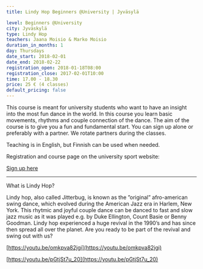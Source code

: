 ```yaml
---
title: Lindy Hop Beginners @University | Jyväsylä

level: Beginners @University
city: Jyväskylä
type: Lindy Hop
teachers: Jaana Moisio & Marko Moisio
duration_in_months: 1
day: Thursdays
date_start: 2018-02-01
date_end: 2018-02-22
registration_open: 2018-01-18T08:00
registration_close: 2017-02-01T10:00
time: 17.00 - 18.30
price: 25 € (4 classes)
default_pricing: false
---
```


This course is meant for university students who want to have an insight into the most fun dance in the world. In this course you learn basic movements, rhythms and couple connection of the dance. The aim of the course is to give you a fun and fundamental start. You can sign up alone or preferably with a partner. We rotate partners during the classes.

Teaching is in English, but Finnish can be used when needed.

Registration and course page on the university sport website:

<a href="https://korppi.jyu.fi/kotka/course/student/generalCourseInfo.jsp?course=225233" target="_blank" class="button">Sign up here</a>

---

What is Lindy Hop?

Lindy hop, also called Jitterbug, is known as the ”original” afro-american swing dance, which evolved during the American Jazz era in Harlem, New York. This rhytmic and joyful couple dance can be danced to fast and slow jazz music as it was played e.g. by Duke Ellington, Count Basie or Benny Goodman. Lindy hop experienced a huge revival in the 1990’s and has since then spread all over the planet. Are you ready to be part of the revival and swing out with us?

[https://youtu.be/omkpva82jgi](https://youtu.be/omkpva82jgi)

[https://youtu.be/pGtjSt7u_20](https://youtu.be/pGtjSt7u_20)
